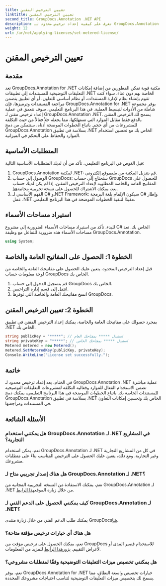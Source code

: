 ```yaml
---
title: تعيين الترخيص المقنن
linktitle: تعيين الترخيص المقنن
second_title: GroupDocs.Annotation .NET API
description: تعرف على كيفية إعداد ترخيص محدود لـ GroupDocs.Annotation .NET لاستخدام الموارد وإمكانيات التعليقات التوضيحية للمستندات في تطبيقات .NET الخاصة بك.
weight: 12
url: /ar/net/applying-licenses/set-metered-license/
---
```


# تعيين الترخيص المقنن

## مقدمة
تعد GroupDocs.Annotation for .NET مكتبة قوية تمكن المطورين من إضافة إمكانات التعليقات التوضيحية للمستندات إلى تطبيقات .NET الخاصة بهم دون عناء. سواء كنت تقوم بإنشاء نظام لإدارة المستندات، أو نظام أساسي للتعاون، أو أي تطبيق يتضمن مراجعة المستندات وترميزها، فإن GroupDocs.Annotation for .NET يوفر مجموعة شاملة من الأدوات لتبسيط العملية.
في هذا البرنامج التعليمي، سوف نتعمق في عملية إعداد ترخيص مقنن لـ GroupDocs.Annotation .NET. يسمح لك الترخيص المقنن بالدفع فقط مقابل الموارد التي تستهلكها، مما يجعله حلاً فعالاً من حيث التكلفة للمشروعات من أي حجم. باتباع الخطوات الموضحة أدناه، ستتمكن من دمج GroupDocs.Annotation بسلاسة في تطبيق .NET الخاص بك مع تحسين استخدام الموارد والحفاظ على التحكم في الميزانية.
## المتطلبات الأساسية
قبل الغوص في البرنامج التعليمي، تأكد من أن لديك المتطلبات الأساسية التالية:
1.  GroupDocs.Annotation لمكتبة .NET: قم بتنزيل المكتبة من ملف[موقع إلكتروني](https://releases.groupdocs.com/annotation/net/).
2. الوصول إلى حساب GroupDocs: ستحتاج إلى حساب GroupDocs للحصول على المفاتيح العامة والخاصة المطلوبة لإعداد الترخيص المقنن. إذا لم يكن لديك حساب بعد، يمكنك الاشتراك للحصول على نسخة تجريبية مجانية[هنا](https://releases.groupdocs.com/).
3. الفهم الأساسي لـ C# و.NET Framework: سيكون الإلمام بلغة البرمجة C# وإطار عمل .NET مفيدًا لتنفيذ الخطوات الموضحة في هذا البرنامج التعليمي.

## استيراد مساحات الأسماء
للبدء، تأكد من استيراد مساحات الأسماء الضرورية إلى مشروع C# الخاص بك. تعد مساحات الأسماء هذه ضرورية للتفاعل مع وظيفة GroupDocs.Annotation.
```csharp
using System;
```
## الخطوة 1: الحصول على المفاتيح العامة والخاصة
قبل إعداد الترخيص المحدود، يتعين عليك الحصول على مفاتيحك العامة والخاصة من لوحة معلومات حساب GroupDocs الخاص بك.
1. قم بتسجيل الدخول إلى حساب GroupDocs الخاص بك.
2. انتقل إلى قسم إدارة التراخيص.
3. انسخ مفاتيحك العامة والخاصة التي توفرها GroupDocs.
## الخطوة 2: تعيين الترخيص المقنن
بمجرد حصولك على مفاتيحك العامة والخاصة، يمكنك إعداد الترخيص المقنن في تطبيق .NET الخاص بك.
```csharp
string publicKey = "*****"; // استبدل ***** بمفتاحك العام
string privateKey = "*****"; // استبدل ***** بمفتاحك الخاص
Metered metered = new Metered();
metered.SetMeteredKey(publicKey, privateKey);
Console.WriteLine("License set successfully.");
```

## خاتمة
في الختام، يعد إعداد ترخيص محدود لـ GroupDocs.Annotation .NET عملية مباشرة تضمن الاستخدام الفعال للموارد وفعالية التكلفة لمشروعات التعليقات التوضيحية للمستندات الخاصة بك. باتباع الخطوات الموضحة في هذا البرنامج التعليمي، يمكنك دمج GroupDocs.Annotation بسلاسة في تطبيق .NET الخاص بك وتحسين إمكانات التعاون في المستندات ومراجعتها.
## الأسئلة الشائعة
### هل يمكنني استخدام GroupDocs.Annotation لـ .NET في المشاريع التجارية؟
نعم، يمكن استخدام GroupDocs.Annotation لـ .NET في كل من المشاريع التجارية وغير التجارية. ومع ذلك، يتعين عليك الحصول على الترخيص المناسب بناءً على متطلبات مشروعك.
### هل هناك إصدار تجريبي متاح لـ GroupDocs.Annotation لـ .NET؟
 نعم، يمكنك الاستفادة من النسخة التجريبية المجانية من GroupDocs.Annotation لـ .NET من خلال زيارة الموقع[هذا الرابط](https://releases.groupdocs.com/).
### كيف يمكنني الحصول على الدعم الفني لـ GroupDocs.Annotation لـ .NET؟
 يمكنك طلب الدعم الفني من خلال زيارة منتدى GroupDocs[هنا](https://forum.groupdocs.com/c/annotation/10).
### هل هناك أي خيارات ترخيص مؤقتة متاحة؟
 نعم، يمكنك الحصول على ترخيص مؤقت من GroupDocs للاستخدام قصير المدى أو لأغراض التقييم. يزور[هذا الرابط](https://purchase.groupdocs.com/temporary-license/) للمزيد من المعلومات.
### هل يمكنني تخصيص ميزات التعليقات التوضيحية وفقًا لمتطلبات مشروعي؟
نعم، يوفر GroupDocs.Annotation for .NET خيارات تخصيص واسعة النطاق، مما يسمح لك بتخصيص ميزات التعليقات التوضيحية لتناسب احتياجات مشروعك المحددة.